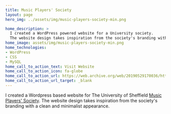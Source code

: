 ```yaml
---
title: Music Players' Society
layout: page
hero_img: ../assets/img/music-players-society-min.png

home_description: >
  I created a WordPress powered website for a University society.
  The website design takes inspiration from the society's branding with a clean and minimalist appearance.
home_image: assets/img/music-players-society-min.png
home_technologies:
- WordPress
- CSS
- MySQL
home_call_to_action_text: Visit Website
home_call_to_action_icon: fa-globe
home_call_to_action_url: https://web.archive.org/web/20190529170036/https://musicplayers.union.shef.ac.uk/
home_call_to_action_url_target: _blank
---
```

I created a Wordpress based website for The University of Sheffield [Music Players' Society](https://web.archive.org/web/20190529170036/https://musicplayers.union.shef.ac.uk/). The website design takes inspiration from the society's branding with a clean and minimalist appearance.
